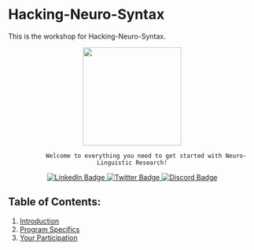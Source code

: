# Hacking-Neuro-Syntax

This is the workshop for Hacking-Neuro-Syntax.

<div id="header" align="center">
    <p> <img src="https://64.media.tumblr.com/31120ea605854471d6fddd6c04c6e71a/tumblr_msvqr707oC1rjatglo1_r1_500.gifv" width="200px"><br>

            Welcome to everything you need to get started with Neuro-Linguistic Research!
</p>

</div>
<div id="badges" align="center">
    <a href="https://www.linkedin.com/in/kclinguistics/">
        <img src="https://img.shields.io/badge/LinkedIn-blue?style=for-the-badge&logo=linkedin&logoColor=white" alt="LinkedIn Badge"/>
    </a>
    <a href="https://twitter.com/KCLinguistics">
        <img src="https://img.shields.io/badge/Twitter-blue?style=for-the-badge&logo=twitter&logoColor=white" alt="Twitter Badge"/>
    </a>
    <a href="https://discord.com/invite/fUnRJ4YNUr?fbclid=IwAR1TTERsHU-_ZbME_CmQcET3yEnGESqbp2cpq1Nbbbob15LihlvTM4ImqIg">
        <img src="https://img.shields.io/badge/Discord-green?style=for-the-badge&logo=discord&logoColor=blue" alt="Discord Badge"/>
    </a>
</div>





## Table of Contents:
1. [Introduction](pages/Introduction.md) 
2. [Program Specifics](pages/Program-Specifics.md)
3. [Your Participation](pages/Your-Participation.md)